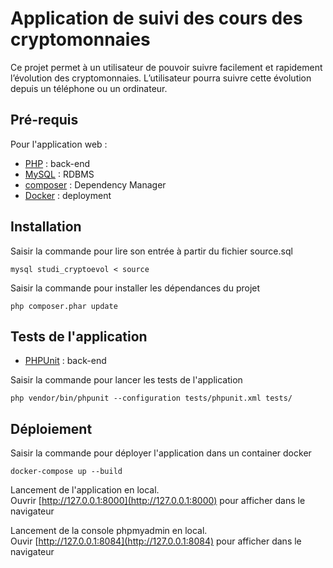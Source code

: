 # Application de suivi des cours des cryptomonnaies

Ce projet permet à un utilisateur de pouvoir suivre facilement et rapidement l’évolution des cryptomonnaies. L’utilisateur pourra suivre cette évolution depuis un téléphone ou un ordinateur.

## Pré-requis

Pour l'application web :
- [PHP](https://www.php.net/) : back-end
- [MySQL](https://www.mysql.com/) : RDBMS
- [composer](https://getcomposer.org/) : Dependency Manager
- [Docker](https://www.docker.com) : deployment

## Installation 

Saisir la commande pour lire son entrée à partir du fichier source.sql
```
mysql studi_cryptoevol < source
```

Saisir la commande pour installer les dépendances du projet
```
php composer.phar update
```

## Tests de l'application

- [PHPUnit](https://phpunit.readthedocs.io/) : back-end

Saisir la commande pour lancer les tests de l'application
```
php vendor/bin/phpunit --configuration tests/phpunit.xml tests/
```

## Déploiement

Saisir la commande pour déployer l'application dans un container docker
```
docker-compose up --build
```

Lancement de l'application en local.\
Ouvrir [http://127.0.0.1:8000](http://127.0.0.1:8000) pour afficher dans le navigateur

Lancement de la console phpmyadmin en local.\
Ouvir [http://127.0.0.1:8084](http://127.0.0.1:8084) pour afficher dans le navigateur
